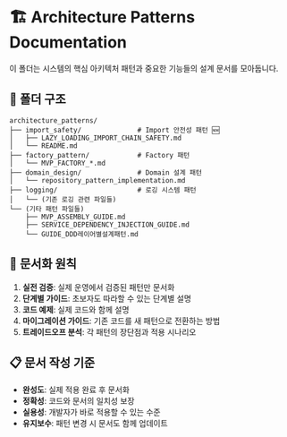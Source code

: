 # 🏗️ Architecture Patterns Documentation

이 폴더는 시스템의 핵심 아키텍처 패턴과 중요한 기능들의 설계 문서를 모아둡니다.

## 📂 폴더 구조

```
architecture_patterns/
├── import_safety/              # Import 안전성 패턴 🆕
│   ├── LAZY_LOADING_IMPORT_CHAIN_SAFETY.md
│   └── README.md
├── factory_pattern/            # Factory 패턴
│   └── MVP_FACTORY_*.md
├── domain_design/              # Domain 설계 패턴
│   └── repository_pattern_implementation.md
├── logging/                    # 로깅 시스템 패턴
│   └── (기존 로깅 관련 파일들)
└── (기타 패턴 파일들)
    ├── MVP_ASSEMBLY_GUIDE.md
    ├── SERVICE_DEPENDENCY_INJECTION_GUIDE.md
    └── GUIDE_DDD레이어별설계패턴.md
```

## 🎯 문서화 원칙

1. **실전 검증**: 실제 운영에서 검증된 패턴만 문서화
2. **단계별 가이드**: 초보자도 따라할 수 있는 단계별 설명
3. **코드 예제**: 실제 코드와 함께 설명
4. **마이그레이션 가이드**: 기존 코드를 새 패턴으로 전환하는 방법
5. **트레이드오프 분석**: 각 패턴의 장단점과 적용 시나리오

## 📋 문서 작성 기준

- **완성도**: 실제 적용 완료 후 문서화
- **정확성**: 코드와 문서의 일치성 보장
- **실용성**: 개발자가 바로 적용할 수 있는 수준
- **유지보수**: 패턴 변경 시 문서도 함께 업데이트
